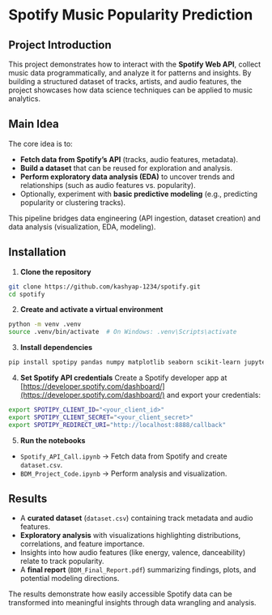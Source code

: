 # Spotify Music Popularity Prediction

## Project Introduction

This project demonstrates how to interact with the **Spotify Web API**, collect music data programmatically, and analyze it for patterns and insights. By building a structured dataset of tracks, artists, and audio features, the project showcases how data science techniques can be applied to music analytics.

## Main Idea

The core idea is to:

* **Fetch data from Spotify’s API** (tracks, audio features, metadata).
* **Build a dataset** that can be reused for exploration and analysis.
* **Perform exploratory data analysis (EDA)** to uncover trends and relationships (such as audio features vs. popularity).
* Optionally, experiment with **basic predictive modeling** (e.g., predicting popularity or clustering tracks).

This pipeline bridges data engineering (API ingestion, dataset creation) and data analysis (visualization, EDA, modeling).

## Installation

1. **Clone the repository**

```bash
git clone https://github.com/kashyap-1234/spotify.git
cd spotify
```

2. **Create and activate a virtual environment**

```bash
python -m venv .venv
source .venv/bin/activate  # On Windows: .venv\Scripts\activate
```

3. **Install dependencies**

```bash
pip install spotipy pandas numpy matplotlib seaborn scikit-learn jupyter
```

4. **Set Spotify API credentials**
   Create a Spotify developer app at [https://developer.spotify.com/dashboard/](https://developer.spotify.com/dashboard/) and export your credentials:

```bash
export SPOTIPY_CLIENT_ID="<your_client_id>"
export SPOTIPY_CLIENT_SECRET="<your_client_secret>"
export SPOTIPY_REDIRECT_URI="http://localhost:8888/callback"
```

5. **Run the notebooks**

* `Spotify_API_Call.ipynb` → Fetch data from Spotify and create `dataset.csv`.
* `BDM_Project_Code.ipynb` → Perform analysis and visualization.

## Results

* A **curated dataset** (`dataset.csv`) containing track metadata and audio features.
* **Exploratory analysis** with visualizations highlighting distributions, correlations, and feature importance.
* Insights into how audio features (like energy, valence, danceability) relate to track popularity.
* A **final report** (`BDM_Final_Report.pdf`) summarizing findings, plots, and potential modeling directions.

The results demonstrate how easily accessible Spotify data can be transformed into meaningful insights through data wrangling and analysis.
